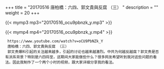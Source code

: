 +++
title = "20170516  唐柏橋：六四、郭文貴與反腐 （三） "
description = ""
weight = 20
+++

{{< mymp3 mp3="20170516_ocu9pbnzk_y.mp3" >}}

{{< mymp4 mp4="20170516_ocu9pbnzk_y.mp4" >}}

     https://www.youtube.com/watch?v=oCU9PbNZk_Y 
     唐柏橋：六四、郭文貴與反腐 （三） 
     郭文贵爆料引起的关注越来越多，引起的讨论也越来越激烈。中共为何越反越腐？郭文贵是否有派系背景？特别是六四将至，这期间大家能做些什么？很多网友希望听到我对这些问题的看法。因此我制作了一个两个小时的视频，跟大家详细分享我的看法。 

